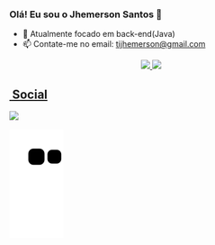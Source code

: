 ### Olá! Eu sou o Jhemerson Santos 👋

- 🔭 Atualmente focado em back-end(Java)
- 📫 Contate-me no email: tijhemerson@gmail.com

<div align="center">
  <a href="https://github.com/nosremehj">
  <img height="150em" src="https://github-readme-stats.vercel.app/api?username=nosremehj&show_icons=true&theme=dark&include_all_commits=true&count_private=true"/>
  <img height="150" src="https://github-readme-stats.vercel.app/api/top-langs/?username=nosremehj&layout=compact&langs_count=7&theme=dark"/>
</div> 
 
## &nbsp;Social
 
<div> 
  <a href="https://www.linkedin.com/in/jhemerson-santos-1753b51a2/" target="_blank"><img src="https://img.shields.io/badge/-LinkedIn-%230077B5?style=for-the-badge&logo=linkedin&logoColor=white" target="_blank"></a> 
 
  ![Snake animation](https://github.com/rafaballerini/rafaballerini/blob/output/github-contribution-grid-snake.svg)
 
</div>
